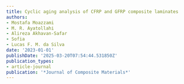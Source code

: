 ```yaml
---
title: Cyclic aging analysis of CFRP and GFRP composite laminates
authors:
- Mostafa Moazzami
- M. R. Ayatollahi
- Alireza Akhavan-Safar
- Sofia
- Lucas F. M. da Silva
date: '2023-01-01'
publishDate: '2025-03-20T07:54:44.531850Z'
publication_types:
- article-journal
publication: '*Journal of Composite Materials*'
---
```

